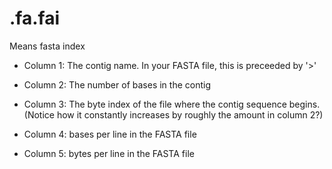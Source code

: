 # .fa.fai
Means fasta index

- Column 1: The contig name. In your FASTA file, this is preceeded by '>'

- Column 2: The number of bases in the contig

- Column 3: The byte index of the file where the contig sequence begins. (Notice how it constantly increases by roughly the amount in column 2?)

- Column 4: bases per line in the FASTA file

- Column 5: bytes per line in the FASTA file